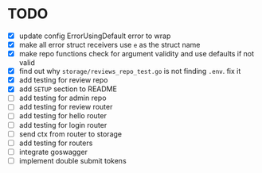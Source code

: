 # TODO
- [x] update config ErrorUsingDefault error to wrap
- [x] make all error struct receivers use `e` as the struct name
- [x] make repo functions check for argument validity and use defaults if not valid
- [x] find out why `storage/reviews_repo_test.go` is not finding `.env`. fix it
- [x] add testing for review repo
- [x] add `SETUP` section to README
- [ ] add testing for admin repo
- [ ] add testing for review router
- [ ] add testing for hello router
- [ ] add testing for login router
- [ ] send ctx from router to storage
- [ ] add testing for routers
- [ ] integrate goswagger
- [ ] implement double submit tokens
